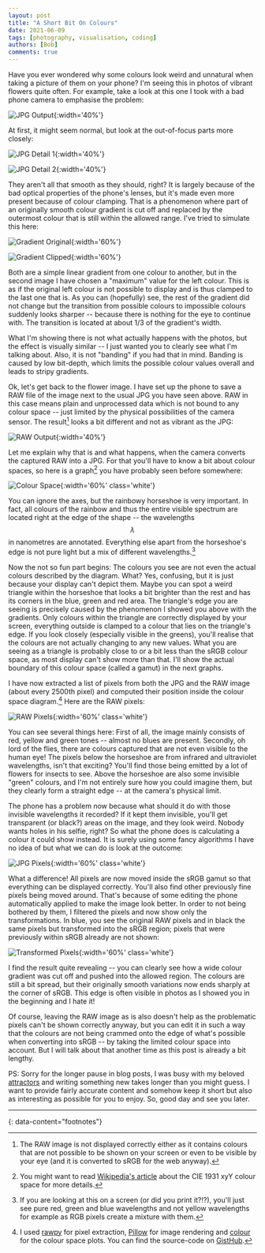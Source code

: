 ```yaml
---
layout: post
title: "A Short Bit On Colours"
date: 2021-06-09
tags: [photography, visualisation, coding]
authors: [Bob]
comments: true
---
```

<style>
img.white {
background-color: white;
}
</style>


Have you ever wondered why some colours look weird and unnatural when taking a picture of them on your phone?
I'm seeing this in photos of vibrant flowers quite often.
For example, take a look at this one I took with a bad phone camera to emphasise the problem:

![JPG Output](/assets/images/colour_jpg_output.png){:width='40%'}

At first, it might seem normal, but look at the out-of-focus parts more closely:

![JPG Detail 1](/assets/images/colour_zoom_1.png){:width='40%'}

![JPG Detail 2](/assets/images/colour_zoom_2.png){:width='40%'}

They aren't all that smooth as they should, right?
It is largely because of the bad optical properties of the phone's lenses, but it's made even more present because of colour clamping.
That is a phenomenon where part of an originally smooth colour gradient is cut off and replaced by the outermost colour that is still within the allowed range.
I've tried to simulate this here:

![Gradient Original](/assets/images/colour_grad_1.png){:width='60%'}

![Gradient Clipped](/assets/images/colour_grad_2.png){:width='60%'}

Both are a simple linear gradient from one colour to another, but in the second image I have chosen a "maximum" value for the left colour.
This is as if the original left colour is not possible to display and is thus clamped to the last one that is.
As you can (hopefully) see, the rest of the gradient did not change but the transition from possible colours to impossible colours suddenly looks sharper -- because there is nothing for the eye to continue with.
The transition is located at about 1/3 of the gradient's width.

What I'm showing there is not what actually happens with the photos, but the effect is visually similar -- I just wanted you to clearly see what I'm talking about.
Also, it is not "banding" if you had that in mind.
Banding is caused by low bit-depth, which limits the possible colour values overall and leads to stripy gradients.

Ok, let's get back to the flower image.
I have set up the phone to save a RAW file of the image next to the usual JPG you have seen above.
RAW in this case means plain and unprocessed data which is not bound to any colour space -- just limited by the physical possibilities of the camera sensor.
The result[^raw-output] looks a bit different and not as vibrant as the JPG:

![RAW Output](/assets/images/colour_raw_output.png){:width='40%'}

Let me explain why that is and what happens, when the camera converts the captured RAW into a JPG.
For that you'll have to know a bit about colour spaces, so here is a graph[^CIE-1931] you have probably seen before somewhere:

![Colour Space](/assets/images/colour_plain.png){:width='60%' class='white'}

You can ignore the axes, but the rainbowy horseshoe is very important.
In fact, all colours of the rainbow and thus the entire visible spectrum are located right at the edge of the shape -- the wavelengths $$\lambda$$ in nanometres are annotated.
Everything else apart from the horseshoe's edge is not pure light but a mix of different wavelengths.[^wavelengths]

Now the not so fun part begins:
The colours you see are not even the actual colours described by the diagram.
What? Yes, confusing, but it is just because your display can't depict them.
Maybe you can spot a weird triangle within the horseshoe that looks a bit brighter than the rest and has its corners in the blue, green and red area.
The triangle's edge you are seeing is precisely caused by the phenomenon I showed you above with the gradients.
Only colours within the triangle are correctly displayed by your screen, everything outside is clamped to a colour that lies on the triangle's edge.
If you look closely (especially visible in the greens), you'll realise that the colours are not actually changing to any new values.
What you are seeing as a triangle is probably close to or a bit less than the sRGB colour space, as most display can't show more than that.
I'll show the actual boundary of this colour space (called a gamut) in the next graphs.

I have now extracted a list of pixels from both the JPG and the RAW image (about every 2500th pixel) and computed their position inside the colour space diagram.[^source-code]
Here are the RAW pixels:

![RAW Pixels](/assets/images/colour_raw_pixels.png){:width='60%' class='white'}

You can see several things here:
First of all, the image mainly consists of red, yellow and green tones -- almost no blues are present.
Secondly, oh lord of the flies, there are colours captured that are not even visible to the human eye!
The pixels below the horseshoe are from infrared and ultraviolet wavelengths, isn't that exciting?
You'll find those being emitted by a lot of flowers for insects to see.
Above the horseshoe are also some invisible "green" colours, and I'm not entirely sure how you could imagine them, but they clearly form a straight edge -- at the camera's physical limit.

The phone has a problem now because what should it do with those invisible wavelengths it recorded?
If it kept them invisible, you'll get transparent (or black?) areas on the image, and they look weird.
Nobody wants holes in his selfie, right?
So what the phone does is calculating a colour it could show instead.
It is surely using some fancy algorithms I have no idea of but what we can do is look at the outcome:

![JPG Pixels](/assets/images/colour_jpg_pixels.png){:width='60%' class='white'}

What a difference!
All pixels are now moved inside the sRGB gamut so that everything can be displayed correctly.
You'll also find other previously fine pixels being moved around.
That's because of some editing the phone automatically applied to make the image look better.
In order to not being bothered by them, I filtered the pixels and now show only the transformations.
In blue, you see the original RAW pixels and in black the same pixels but transformed into the sRGB region; pixels that were previously within sRGB already are not shown:

![Transformed Pixels](/assets/images/colour_transform.png){:width='60%' class='white'}

I find the result quite revealing -- you can clearly see how a wide colour gradient was cut off and pushed into the allowed region.
The colours are still a bit spread, but their originally smooth variations now ends sharply at the corner of sRGB.
This edge is often visible in photos as I showed you in the beginning and I hate it!

Of course, leaving the RAW image as is also doesn't help as the problematic pixels can't be shown correctly anyway, but you can edit it in such a way that the colours are not being crammed onto the edge of what's possible when converting into sRGB -- by taking the limited colour space into account.
But I will talk about that another time as this post is already a bit lengthy.

PS: Sorry for the longer pause in blog posts, I was busy with my beloved [attractors](/projects/chaotic-shapes) and writing something new takes longer than you might guess.
I want to provide fairly accurate content and somehow keep it short but also as interesting as possible for you to enjoy.
So, good day and see you later.

---
{: data-content="footnotes"}

[^raw-output]: The RAW image is not displayed correctly either as it contains colours that are not possible to be shown on your screen or even to be visible by your eye (and it is converted to sRGB for the web anyway).

[^CIE-1931]: You might want to read [Wikipedia's article](https://en.wikipedia.org/wiki/CIE_1931_color_space) about the CIE 1931 xyY colour space for more details.

[^wavelengths]: If you are looking at this on a screen (or did you print it?!?), you'll just see pure red, green and blue wavelengths and not yellow wavelengths for example as RGB pixels create a mixture with them.

[^source-code]: I used [rawpy](https://github.com/letmaik/rawpy) for pixel extraction, [Pillow](https://github.com/python-pillow/Pillow) for image rendering and [colour](https://github.com/colour-science/colour) for the colour space plots. You can find the source-code on [GistHub](https://gist.github.com/CodingBobby/8350fdee45fd49c5217db8605e7b287e).
